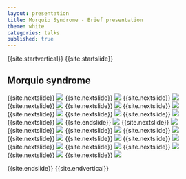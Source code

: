 ```yaml
---
layout: presentation
title: Morquio Syndrome - Brief presentation
theme: white
categories: talks
published: true
---
```


{{site.startvertical}}
{{site.startslide}}
## Morquio syndrome
{{site.nextslide}}
<img src="{{site.baseurl}}/images/talks/MorquioSyndrome_BriefPresentation_Oct2015/Slide01.png"></img>
{{site.nextslide}}
<img src="{{site.baseurl}}/images/talks/MorquioSyndrome_BriefPresentation_Oct2015/Slide02.png"></img>
{{site.nextslide}}
<img src="{{site.baseurl}}/images/talks/MorquioSyndrome_BriefPresentation_Oct2015/Slide03.png"></img>
{{site.nextslide}}
<img src="{{site.baseurl}}/images/talks/MorquioSyndrome_BriefPresentation_Oct2015/Slide04.png"></img>
{{site.nextslide}}
<img src="{{site.baseurl}}/images/talks/MorquioSyndrome_BriefPresentation_Oct2015/Slide05.png"></img>
{{site.nextslide}}
<img src="{{site.baseurl}}/images/talks/MorquioSyndrome_BriefPresentation_Oct2015/Slide06.png"></img>
{{site.nextslide}}
<img src="{{site.baseurl}}/images/talks/MorquioSyndrome_BriefPresentation_Oct2015/Slide07.png"></img>
{{site.nextslide}}
<img src="{{site.baseurl}}/images/talks/MorquioSyndrome_BriefPresentation_Oct2015/Slide08.png"></img>
{{site.nextslide}}
<img src="{{site.baseurl}}/images/talks/MorquioSyndrome_BriefPresentation_Oct2015/Slide09.png"></img>
{{site.nextslide}}
<img src="{{site.baseurl}}/images/talks/MorquioSyndrome_BriefPresentation_Oct2015/Slide10.png"></img>
{{site.endslide}}
<img src="{{site.baseurl}}/images/talks/MorquioSyndrome_BriefPresentation_Oct2015/Slide11.png"></img>
{{site.nextslide}}
<img src="{{site.baseurl}}/images/talks/MorquioSyndrome_BriefPresentation_Oct2015/Slide12.png"></img>
{{site.nextslide}}
<img src="{{site.baseurl}}/images/talks/MorquioSyndrome_BriefPresentation_Oct2015/Slide13.png"></img>
{{site.nextslide}}
<img src="{{site.baseurl}}/images/talks/MorquioSyndrome_BriefPresentation_Oct2015/Slide14.png"></img>
{{site.nextslide}}
<img src="{{site.baseurl}}/images/talks/MorquioSyndrome_BriefPresentation_Oct2015/Slide15.png"></img>
{{site.nextslide}}
<img src="{{site.baseurl}}/images/talks/MorquioSyndrome_BriefPresentation_Oct2015/Slide15.png"></img>
{{site.nextslide}}
<img src="{{site.baseurl}}/images/talks/MorquioSyndrome_BriefPresentation_Oct2015/Slide16.png"></img>
{{site.nextslide}}
<img src="{{site.baseurl}}/images/talks/MorquioSyndrome_BriefPresentation_Oct2015/Slide17.png"></img>
{{site.nextslide}}
<img src="{{site.baseurl}}/images/talks/MorquioSyndrome_BriefPresentation_Oct2015/Slide18.png"></img>
{{site.nextslide}}
<img src="{{site.baseurl}}/images/talks/MorquioSyndrome_BriefPresentation_Oct2015/Slide19.png"></img>
{{site.nextslide}}
<img src="{{site.baseurl}}/images/talks/MorquioSyndrome_BriefPresentation_Oct2015/Slide20.png"></img>
{{site.nextslide}}
<img src="{{site.baseurl}}/images/talks/MorquioSyndrome_BriefPresentation_Oct2015/Slide21.png"></img>
{{site.nextslide}}
<img src="{{site.baseurl}}/images/talks/MorquioSyndrome_BriefPresentation_Oct2015/Slide22.png"></img>

{{site.endslide}}
{{site.endvertical}}
